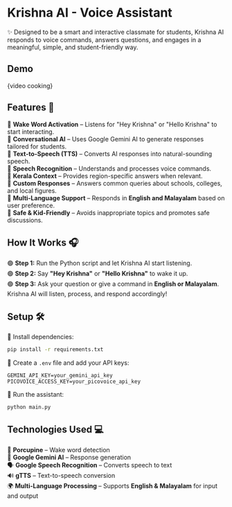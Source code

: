 # Krishna AI - Voice Assistant  

✨ Designed to be a smart and interactive classmate for students, Krishna AI responds to voice commands, answers questions, and engages in a meaningful, simple, and student-friendly way.  

##  Demo

  {video cooking}

## Features 🚀  

🔹 **Wake Word Activation** – Listens for "Hey Krishna" or "Hello Krishna" to start interacting.  
🔹 **Conversational AI** – Uses Google Gemini AI to generate responses tailored for students.  
🔹 **Text-to-Speech (TTS)** – Converts AI responses into natural-sounding speech.  
🔹 **Speech Recognition** – Understands and processes voice commands.  
🔹 **Kerala Context** – Provides region-specific answers when relevant.  
🔹 **Custom Responses** – Answers common queries about schools, colleges, and local figures.  
🔹 **Multi-Language Support** – Responds in **English and Malayalam** based on user preference.  
🔹 **Safe & Kid-Friendly** – Avoids inappropriate topics and promotes safe discussions.  

## How It Works 🎧  

🟢 **Step 1:** Run the Python script and let Krishna AI start listening.  
🟢 **Step 2:** Say **"Hey Krishna"** or **"Hello Krishna"** to wake it up.  
🟢 **Step 3:** Ask your question or give a command in **English or Malayalam**. Krishna AI will listen, process, and respond accordingly!  

## Setup 🛠️  

🔹 Install dependencies:  
```bash
pip install -r requirements.txt
```  
🔹 Create a `.env` file and add your API keys:  
```env
GEMINI_API_KEY=your_gemini_api_key  
PICOVOICE_ACCESS_KEY=your_picovoice_api_key  
```  
🔹 Run the assistant:  
```bash
python main.py
```  

## Technologies Used 💻  

🎤 **Porcupine** – Wake word detection  
🧠 **Google Gemini AI** – Response generation  
🗣 **Google Speech Recognition** – Converts speech to text  
🔊 **gTTS** – Text-to-speech conversion  
🌍 **Multi-Language Processing** – Supports **English & Malayalam** for input and output  
